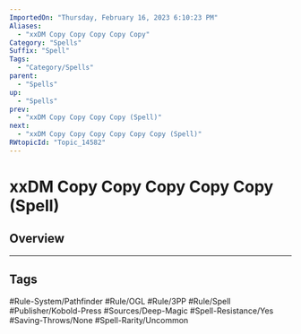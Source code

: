 ```yaml
---
ImportedOn: "Thursday, February 16, 2023 6:10:23 PM"
Aliases:
  - "xxDM Copy Copy Copy Copy Copy"
Category: "Spells"
Suffix: "Spell"
Tags:
  - "Category/Spells"
parent:
  - "Spells"
up:
  - "Spells"
prev:
  - "xxDM Copy Copy Copy Copy (Spell)"
next:
  - "xxDM Copy Copy Copy Copy Copy Copy (Spell)"
RWtopicId: "Topic_14582"
---
```

# xxDM Copy Copy Copy Copy Copy (Spell)
## Overview

---
## Tags
#Rule-System/Pathfinder #Rule/OGL #Rule/3PP #Rule/Spell #Publisher/Kobold-Press #Sources/Deep-Magic #Spell-Resistance/Yes #Saving-Throws/None #Spell-Rarity/Uncommon

